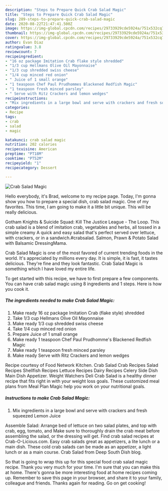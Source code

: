 ```yaml
---
description: "Steps to Prepare Quick Crab Salad Magic"
title: "Steps to Prepare Quick Crab Salad Magic"
slug: 289-steps-to-prepare-quick-crab-salad-magic
date: 2020-08-22T21:47:41.500Z
image: https://img-global.cpcdn.com/recipes/29733929cde5924a/751x532cq70/crab-salad-magic-recipe-main-photo.jpg
thumbnail: https://img-global.cpcdn.com/recipes/29733929cde5924a/751x532cq70/crab-salad-magic-recipe-main-photo.jpg
cover: https://img-global.cpcdn.com/recipes/29733929cde5924a/751x532cq70/crab-salad-magic-recipe-main-photo.jpg
author: Evan Diaz
ratingvalue: 3.8
reviewcount: 7
recipeingredient:
- "16 oz package Imitation Crab flake style shredded"
- "1/3 cup Hellmans Olive Oil Mayonnaise"
- "1/3 cup shredded swiss cheese"
- "1/4 cup minced red onion"
- " Juice of 1 small orange"
- "1 teaspoon Chef Paul Prudhommes Blackened Redfish Magic"
- "1 teaspoon fresh minced parsley"
- " Serve with Ritz Crackers and lemon wedges"
recipeinstructions:
- "Mix ingredients in a large bowl and serve with crackers and fresh squeezed Lemon Juice"
categories:
- Recipe
tags:
- crab
- salad
- magic

katakunci: crab salad magic 
nutrition: 202 calories
recipecuisine: American
preptime: "PT18M"
cooktime: "PT52M"
recipeyield: "1"
recipecategory: Dessert

---
```



![Crab Salad Magic](https://img-global.cpcdn.com/recipes/29733929cde5924a/751x532cq70/crab-salad-magic-recipe-main-photo.jpg)

Hello everybody, it's Brad, welcome to my recipe page. Today, I'm gonna show you how to prepare a special dish, crab salad magic. One of my favorites. This time, I am going to make it a little bit unique. This will be really delicious.

Gotham Knights &amp; Suicide Squad: Kill The Justice League - The Loop. This crab salad is a blend of imitation crab, vegetables and herbs, all tossed in a simple creamy A quick and easy salad that&#39;s perfect served over lettuce, with crackers, or in a sandwich.#crabsalad. Salmon, Prawn &amp; Potato Salad with Balsamic DressingMama.

Crab Salad Magic is one of the most favored of current trending foods in the world. It's appreciated by millions every day. It is simple, it is fast, it tastes delicious. They're fine and they look fantastic. Crab Salad Magic is something which I have loved my entire life.


To get started with this recipe, we have to first prepare a few components. You can have crab salad magic using 8 ingredients and 1 steps. Here is how you cook it.

<!--inarticleads1-->

##### The ingredients needed to make Crab Salad Magic:

1. Make ready 16 oz package Imitation Crab (flake style) shredded
1. Take 1/3 cup Hellmans Olive Oil Mayonnaise
1. Make ready 1/3 cup shredded swiss cheese
1. Take 1/4 cup minced red onion
1. Prepare  Juice of 1 small orange
1. Make ready 1 teaspoon Chef Paul Prudhomme&#39;s Blackened Redfish Magic
1. Make ready 1 teaspoon fresh minced parsley
1. Make ready  Serve with Ritz Crackers and lemon wedges


Recipe courtesy of Food Network Kitchen. Crab Salad Crab Recipes Salad Recipes Shellfish Recipes Lettuce Recipes Dairy Recipes Celery Side Dish Main Dish Appetizer. Weight Watchers Deli Crab Salad is a healthy dinner recipe that fits right in with your weight loss goals. These customized meal plans from Meal Plan Magic help you work on your nutritional goals. 

<!--inarticleads2-->

##### Instructions to make Crab Salad Magic:

1. Mix ingredients in a large bowl and serve with crackers and fresh squeezed Lemon Juice


Assemble Salad: Arrange bed of lettuce on two salad plates, and top with crab, egg, tomato, and Make sure to thoroughly drain the crab meat before assembling the salad, or the dressing will get. Find crab salad recipes at Crab-O-Licious.com. Easy crab salads great as appetizers, a lite lunch or a main dish. These cold crab salads can be made as an appetizer, a light lunch or as a main course. Crab Salad from Deep South Dish blog. 

So that is going to wrap this up for this special food crab salad magic recipe. Thank you very much for your time. I'm sure that you can make this at home. There's gonna be more interesting food at home recipes coming up. Remember to save this page in your browser, and share it to your family, colleague and friends. Thanks again for reading. Go on get cooking!
